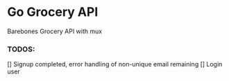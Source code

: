 # Go Grocery API

Barebones Grocery API with mux

### TODOS:
[] Signup completed, error handling of non-unique email remaining
[] Login user